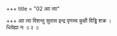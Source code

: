 +++
title = "02 आा त्वा"

+++
आा त्वा विशन्तु सुतास इन्द्र पृणस्व कुक्षी विड्ढि शक्र ।  
धियेह्या नः ॥ २ ॥
